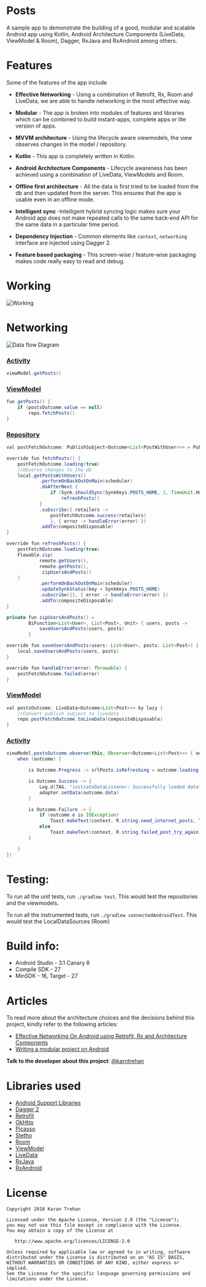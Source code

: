 # Posts
A sample app to demonstrate the building of a good, modular and scalable Android app using Kotlin, Android Architecture Components (LiveData, ViewModel & Room), Dagger, RxJava and RxAndroid among others.

# Features
Some of the features of the app include

- **Effective Networking** - Using a combination of Retrofit, Rx, Room and LiveData, we are able to handle networking in the most effective way.

- **Modular** - The app is broken into modules of features and libraries which can be combined to build instant-apps, complete apps or lite version of apps.

- **MVVM architecture** - Using the lifecycle aware viewmodels, the view observes changes in the model / repository.

- **Kotlin** - This app is completely written in Kotlin.

- **Android Architecture Components** - Lifecycle awareness has been achieved using a combination of LiveData, ViewModels and Room.

 - **Offline first architecture** - All the data is first tried to be loaded from the db and then updated from the server. This ensures that the app is usable even in an offline mode.

 - **Intelligent sync** -Intelligent hybrid syncing logic makes sure your Android app does not make repeated calls to the same back-end API for the same data in a particular time period.

 - **Dependency Injection** - Common elements like `context`, `networking` interface are injected using Dagger 2.

 - **Feature based packaging** - This screen-wise / feature-wise packaging makes code really easy to read and debug.

# Working
![Working](posts.gif)

# Networking
![Data flow Diagram](DataFlow.png)

### [Activity](posts/src/main/java/com/karntrehan/posts/list/ListActivity.kt)
```java
viewModel.getPosts()
```

### [ViewModel](posts/src/main/java/com/karntrehan/posts/list/viewmodel/ListViewModel.kt)
```java
fun getPosts() {
    if (postsOutcome.value == null)
        repo.fetchPosts()
}
```

###  [Repository](posts/src/main/java/com/karntrehan/posts/list/model/ListRepository.kt)
```java
val postFetchOutcome: PublishSubject<Outcome<List<PostWithUser>>> = PublishSubject.create<Outcome<List<PostWithUser>>>()

override fun fetchPosts() {
    postFetchOutcome.loading(true)
    //Observe changes to the db
    local.getPostsWithUsers()
            .performOnBackOutOnMain(scheduler)
            .doAfterNext {
                if (Synk.shouldSync(SynkKeys.POSTS_HOME, 2, TimeUnit.HOURS))
                    refreshPosts()
            }
            .subscribe({ retailers ->
                postFetchOutcome.success(retailers)
                }, { error -> handleError(error) })
            .addTo(compositeDisposable)
}

override fun refreshPosts() {
    postFetchOutcome.loading(true)
    Flowable.zip(
            remote.getUsers(),
            remote.getPosts(),
             zipUsersAndPosts()
    )
            .performOnBackOutOnMain(scheduler)
            .updateSynkStatus(key = SynkKeys.POSTS_HOME)
            .subscribe({}, { error -> handleError(error) })
            .addTo(compositeDisposable)
}

private fun zipUsersAndPosts() =
        BiFunction<List<User>, List<Post>, Unit> { users, posts ->
            saveUsersAndPosts(users, posts)
        }

override fun saveUsersAndPosts(users: List<User>, posts: List<Post>) {
    local.saveUsersAndPosts(users, posts)
}

override fun handleError(error: Throwable) {
    postFetchOutcome.failed(error)
}
```

### [ViewModel](posts/src/main/java/com/karntrehan/posts/list/viewmodel/ListViewModel.kt) ###
```java
val postsOutcome: LiveData<Outcome<List<Post>>> by lazy {
    //Convert publish subject to livedata
    repo.postFetchOutcome.toLiveData(compositeDisposable)
}
```

###  [Activity](posts/src/main/java/com/karntrehan/posts/list/ListActivity.kt)
```java
viewModel.postsOutcome.observe(this, Observer<Outcome<List<Post>>> { outcome ->
    when (outcome) {

        is Outcome.Progress -> srlPosts.isRefreshing = outcome.loading

        is Outcome.Success -> {
            Log.d(TAG, "initiateDataListener: Successfully loaded data")
            adapter.setData(outcome.data)
        }

        is Outcome.Failure -> {
            if (outcome.e is IOException)
                Toast.makeText(context, R.string.need_internet_posts, Toast.LENGTH_LONG).show()
            else
                Toast.makeText(context, R.string.failed_post_try_again, Toast.LENGTH_LONG).show()
        }

    }
})
```


# Testing:
To run all the unit tests, run `./gradlew test`. This would test the repositories and the viewmodels.

To run all the instrumented tests, run  `./gradlew connectedAndroidTest`. This would test the LocalDataSources (Room)

# Build info:
  - Android Studio - 3.1 Canary 8
  - Compile SDK - 27
  - MinSDK - 16, Target - 27

# Articles
To read more about the architecture choices and the decisions behind this project, kindly refer to the following articles:
* [Effective Networking On Android using Retrofit, Rx and Architecture Components](https://medium.com/mindorks/effective-networking-on-android-using-retrofit-rx-and-architecture-components-4554ca5b167d)
* [Writing a modular project on Android](https://medium.com/mindorks/writing-a-modular-project-on-android-304f3b09cb37)

**Talk to the developer about this project**: [@karntrehan](https://twitter.com/karntrehan)

# Libraries used
* [Android Support Libraries](https://developer.android.com/topic/libraries/support-library/index.html)
* [Dagger 2](https://google.github.io/dagger/)
* [Retrofit](http://square.github.io/retrofit/)
* [OkHttp](http://square.github.io/okhttp/)
* [Picasso](http://square.github.io/picasso/)
* [Stetho](http://facebook.github.io/stetho/)
* [Room](https://developer.android.com/topic/libraries/architecture/room.html)
* [ViewModel](https://developer.android.com/topic/libraries/architecture/viewmodel.html)
* [LiveData](https://developer.android.com/topic/libraries/architecture/livedata.html)
* [RxJava](https://github.com/ReactiveX/RxJava)
* [RxAndroid](https://github.com/ReactiveX/RxAndroid)

# License

    Copyright 2018 Karan Trehan

    Licensed under the Apache License, Version 2.0 (the "License");
    you may not use this file except in compliance with the License.
    You may obtain a copy of the License at

       http://www.apache.org/licenses/LICENSE-2.0

    Unless required by applicable law or agreed to in writing, software
    distributed under the License is distributed on an "AS IS" BASIS,
    WITHOUT WARRANTIES OR CONDITIONS OF ANY KIND, either express or implied.
    See the License for the specific language governing permissions and
    limitations under the License.
